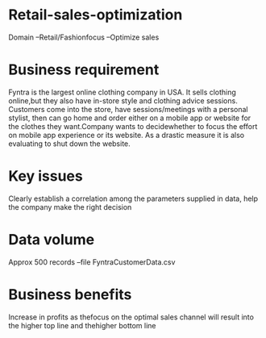 # Retail-sales-optimization

Domain –Retail/Fashionfocus –Optimize sales

# Business requirement
Fyntra is the largest online clothing company in USA. It sells clothing online,but they also have in-store style and clothing advice sessions. Customers come into the store, have sessions/meetings with a personal stylist, then can go home and order either on a mobile app or website for the clothes they want.Company wants to decidewhether to focus the effort on mobile app experience or its website. As a drastic measure it is also evaluating to shut down the website.

# Key issues 
Clearly establish a correlation among the parameters supplied in data, help the company make the right decision 

# Data volume 
Approx 500 records –file FyntraCustomerData.csv 

# Business benefits
Increase in profits as thefocus on the optimal sales channel will result into the higher top line and thehigher bottom line
